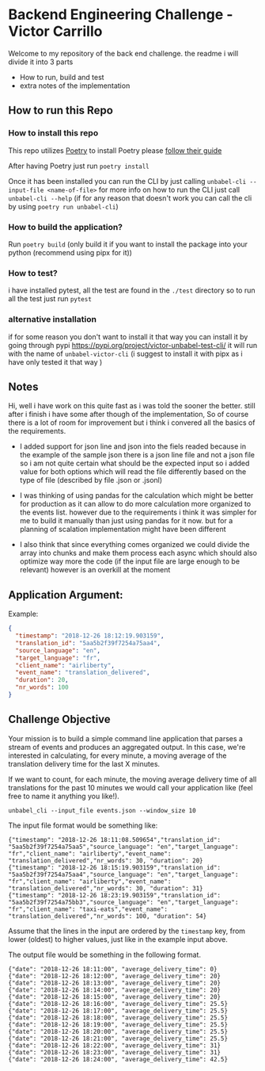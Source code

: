 # Backend Engineering Challenge - Victor Carrillo

Welcome to my repository of the back end challenge. the readme i will divide it into 3 parts

- How to run, build and test
- extra notes of the implementation

## How to run this Repo
### How to install this repo

This repo utilizes [Poetry](https://python-poetry.org/) to install Poetry please [follow their guide](https://python-poetry.org/docs/#installation)

After having Poetry just run `poetry install`

Once it has been installed you can run the CLI by just calling `unbabel-cli --input-file <name-of-file>` for more info on how to run the CLI just
call `unbabel-cli --help` (if for any reason that doesn't work you can call the cli by using `poetry run unbabel-cli`)

### How to build the application?

Run `poetry build` (only build it if you want to install the package into your python (recommend using pipx for it))

### How to test? 

i have installed pytest, all the test are found in the `./test` directory so to run all the test just run `pytest`

### alternative installation

if for some reason you don't want to install it that way you can install it by going through pypi https://pypi.org/project/victor-unbabel-test-cli/
it will run with the name of `unbabel-victor-cli` (i suggest to install it with pipx as i have only tested it that way )


## Notes

Hi, well i have work on this quite fast as i was told the sooner the better. still after i finish i have some after though of the implementation,
So of course there is a lot of room for improvement but i think i convered all the basics of the requirements.

+ I added support for json line and json into the fiels readed because in the example of the sample json there is a json line file and not a json file
so i am not quite certain what should be the expected input so i added value for both options which will read the file differently based on the type of file (described by file .json or .jsonl)

+ I was thinking of using pandas for the calculation which might be better for production as it can allow to do more calculation more organized
to the events list. however due to the requirements i think it was simpler for me to build it manually than just using pandas for it now. but 
for a planning of scalation implementation might have been different

+ I also think that since everything comes organized we could divide the array into chunks and make them process each async which should also optimize way more the code (if the input file are large enough to be relevant) however is an overkill at the moment

## Application Argument:

Example:

```json
{
  "timestamp": "2018-12-26 18:12:19.903159",
  "translation_id": "5aa5b2f39f7254a75aa4",
  "source_language": "en",
  "target_language": "fr",
  "client_name": "airliberty",
  "event_name": "translation_delivered",
  "duration": 20,
  "nr_words": 100
}
```

## Challenge Objective

Your mission is to build a simple command line application that parses a stream of events and produces an aggregated output. In this case, we're interested in calculating, for every minute, a moving average of the translation delivery time for the last X minutes.

If we want to count, for each minute, the moving average delivery time of all translations for the past 10 minutes we would call your application like (feel free to name it anything you like!).

    unbabel_cli --input_file events.json --window_size 10

The input file format would be something like:

    {"timestamp": "2018-12-26 18:11:08.509654","translation_id": "5aa5b2f39f7254a75aa5","source_language": "en","target_language": "fr","client_name": "airliberty","event_name": "translation_delivered","nr_words": 30, "duration": 20}
    {"timestamp": "2018-12-26 18:15:19.903159","translation_id": "5aa5b2f39f7254a75aa4","source_language": "en","target_language": "fr","client_name": "airliberty","event_name": "translation_delivered","nr_words": 30, "duration": 31}
    {"timestamp": "2018-12-26 18:23:19.903159","translation_id": "5aa5b2f39f7254a75bb3","source_language": "en","target_language": "fr","client_name": "taxi-eats","event_name": "translation_delivered","nr_words": 100, "duration": 54}

Assume that the lines in the input are ordered by the `timestamp` key, from lower (oldest) to higher values, just like in the example input above.

The output file would be something in the following format.

```
{"date": "2018-12-26 18:11:00", "average_delivery_time": 0}
{"date": "2018-12-26 18:12:00", "average_delivery_time": 20}
{"date": "2018-12-26 18:13:00", "average_delivery_time": 20}
{"date": "2018-12-26 18:14:00", "average_delivery_time": 20}
{"date": "2018-12-26 18:15:00", "average_delivery_time": 20}
{"date": "2018-12-26 18:16:00", "average_delivery_time": 25.5}
{"date": "2018-12-26 18:17:00", "average_delivery_time": 25.5}
{"date": "2018-12-26 18:18:00", "average_delivery_time": 25.5}
{"date": "2018-12-26 18:19:00", "average_delivery_time": 25.5}
{"date": "2018-12-26 18:20:00", "average_delivery_time": 25.5}
{"date": "2018-12-26 18:21:00", "average_delivery_time": 25.5}
{"date": "2018-12-26 18:22:00", "average_delivery_time": 31}
{"date": "2018-12-26 18:23:00", "average_delivery_time": 31}
{"date": "2018-12-26 18:24:00", "average_delivery_time": 42.5}
```
